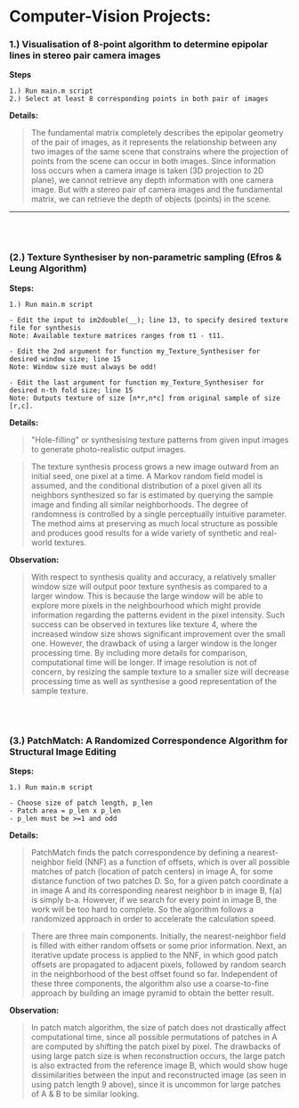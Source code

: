# Computer-Vision Projects:

### 1.) Visualisation of 8-point algorithm to determine epipolar lines in stereo pair camera images

__Steps__  

```
1.) Run main.m script 
2.) Select at least 8 corresponding points in both pair of images
```

**Details:**

> The fundamental matrix completely describes the epipolar geometry of the pair of images, as it represents the relationship between any two images of the same scene that constrains where the projection of points from the scene can occur in both images. Since information loss occurs when a camera image is taken (3D projection to 2D plane), we cannot retrieve any depth information with one camera image. But with a stereo pair of camera images and the fundamental matrix, we can retrieve the depth of objects (points) in the scene.

-------------------------------
<br />
<br />

### (2.) Texture Synthesiser by non-parametric sampling (Efros & Leung Algorithm)

__Steps:__
```
1.) Run main.m script

- Edit the input to im2double(__); line 13, to specify desired texture file for synthesis
Note: Available texture matrices ranges from t1 - t11.

- Edit the 2nd argument for function my_Texture_Synthesiser for desired window size; line 15
Note: Window size must always be odd!

- Edit the last argument for function my_Texture_Synthesiser for desired n-th fold size; line 15
Note: Outputs texture of size [n*r,n*c] from original sample of size [r,c].
 ```
 
**Details:**

> "Hole-filling" or synthesising texture patterns from given input images to generate photo-realistic output images. 

> The texture synthesis process grows a new image outward from an initial seed, one pixel at a time. A Markov random field model is assumed, and the conditional distribution of a pixel given all its neighbors synthesized so far is
estimated by querying the sample image and finding all similar neighborhoods. The degree of randomness is controlled
by a single perceptually intuitive parameter. The method aims at preserving as much local structure as possible and
produces good results for a wide variety of synthetic and
real-world textures.

**Observation:**

> With respect to synthesis quality and accuracy, a relatively smaller window size will output poor texture synthesis as compared to a larger window. This is because the large window will be able to explore more pixels in the neighbourhood which might provide information regarding the patterns evident in the pixel intensity. Such success can be observed in textures like texture 4, where the increased window size shows significant improvement over the small one.
However, the drawback of using a larger window is the longer processing time. By including more details for comparison, computational time will be longer. If image resolution is not of concern, by resizing the sample texture to a smaller size will decrease processing time as well as synthesise a good representation of the sample texture.

<br />
<br />

### (3.) PatchMatch: A Randomized Correspondence Algorithm for Structural Image Editing

__Steps:__
```
1.) Run main.m script

- Choose size of patch length, p_len
- Patch area = p_len x p_len
- p_len must be >=1 and odd
```
**Details:**

> PatchMatch finds the patch correspondence by defining a nearest-neighbor field (NNF) as a function of offsets, which is over all possible matches of patch (location of patch centers) in image A, for some distance function of two patches D. So, for a given patch coordinate a in image A and its corresponding nearest neighbor b in image B, f(a) is simply b-a. However, if we search for every point in image B, the work will be too hard to complete. So the algorithm follows a randomized approach in order to accelerate the calculation speed. 

> There are three main components. Initially, the nearest-neighbor field is filled with either random offsets or some prior information. Next, an iterative update process is applied to the NNF, in which good patch offsets are propagated to adjacent pixels, followed by random search in the neighborhood of the best offset found so far. Independent of these three components, the algorithm also use a coarse-to-fine approach by building an image pyramid to obtain the better result.

**Observation:**

> In patch match algorithm, the size of patch does not drastically affect computational time, since all possible permutations of patches in A are computed by shifting the patch pixel by pixel. The drawbacks of using large patch size is when reconstruction occurs, the large patch is also extracted from the reference image B, which would show huge
dissimilarities between the input and reconstructed image (as seen in using patch length 9 above), since it is uncommon for large patches of A & B to be similar looking.



